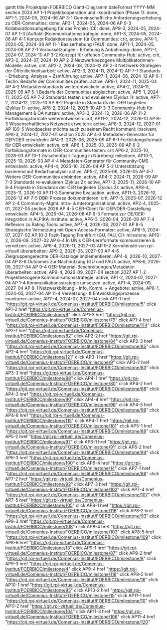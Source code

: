 gantt
    title       Projektplan FOERBICO Gantt-Diagramm
    dateFormat  YYYY-MM
    section 2024
    AP 1-1 Projektkooperation und -koordination (Phase 1): done, AP1-1, 2024-05, 2024-06
    AP 3-1 Gemeinschaftliche Anforderungserhebung zu OER-Commuities: done, AP3-1, 2024-05, 2024-06
    AP 9-3 Kollaborationsumgebung für das Projekt (CI): done, AP9-3, 2024-05, 2024-07
    AP 1-3 [Auftakt-]Kommunikationsstrategie: done, AP1-3, 2024-05, 2024-08
    AP 4-1 Konzept Redaktionssystem für Communities: crit, active, AP4-1, 2024-05, 2024-08
    AP 11-1 Basiserhebung (FAU): done, AP11-1, 2024-05, 2024-08
    AP 2-1 Voraussetzungen - Erhebung & Anbahnung: done, AP2-1, 2024-07, 2024-10
    AP 3-2 Konzept für offenen Community-Hub: active, crit, AP3-2, 2024-07, 2024-10
    AP 2-2 Netzwerkbezogene Multiplikatorinnen-Modelle: active, crit, AP2-2, 2024-08, 2024-12
    AP 2-3 Netzwerk-Strategien der Öffentlichkeitsarbeit: active, AP2-3, 2024-11, 2024-12
    AP 7-1 Standards - Erhebung, Analyse + Zsmführung: active, AP7-1, 2024-06, 2024-12
    AP 9-1 Techn. Bedarfe der Communities prüfen: active, AP9-1, 2024-11, 2025-04
    AP 4-2 Metadatenstandards weiterentwickeln: active, AP4-2, 2024-11, 2025-05
    AP 5-1 Bedarfe der Communities abgleichen: active, AP5-1, 2024-11, 2025-05
    AP 7-2 Standards testen und evaluieren (Zyklus 1): active, AP7-2, 2024-12, 2025-10
    AP 8-2 Projekte in Standards der OER begleiten (Zyklus 1): active, AP8-2, 2024-12, 2025-10
    AP 3-3 Community-Hub für Management & ÖA nutzen: active, AP3-3, 2024-12, 2026-06
    AP 11-2 Fortbildungsformate weiterentwickeln: crit, AP11-2, 2024-12, 2026-10
    AP 8-3 Wissenschaftliches Netzwerk erweitern: active, AP8-3, 2024-12, 2027-01
    AP 100-5 Woodpecker möchte auch zu seinem Recht kommen!: insolvent, AP8-3, 2024-12, 2027-01
    section 2025
    AP 4-3 Metadaten-Generator für OEP/OER entwickeln: AP4-3, 2025-06, 2025-09
    AP 6-1 Fortbildungsformate für OER entwickeln: active, crit, AP6-1, 2025-03, 2025-09
    AP 6-2 Fortbildungsformate in OER-Communities testen: crit AP6-2, 2025-10, 2026-03
    AP 10-1 Zwischenfazit-Tagung in Nürnberg: milestone, AP10-1, 2025-10, 2026-03
    AP 4-4 Metadaten-Generator für Community-CMS entwickeln: active, AP4-4, 2025-10, 2026-04
    AP 5-2 Unterstützung basierend auf Bedarfsanalyse: active, AP5-2, 2025-06, 2026-05
    AP 4-7 Weitere OER-Communities einbinden: active, AP4-7, 2024-11, 2026-09
    AP 7-3 Standards re-evaluieren (Zyklus 2): active, AP7-3, 2025-11, 2026-10
    AP 8-4 Projekte in Standards der OER begleiten (Zyklus 2): active, AP8-4, 2025-11, 2026-10
    AP 11-3 Summative Evaluation: active, AP11-3, 2026-10, 2026-12
    AP 7-5 DBR-Prozess dokumentieren: crit, AP7-5, 2025-07, 2026-12
    AP 2-4 Community-Mgmt. intra- & interorganisational: active, AP2-4, 2025-01, 2027-05
    section 2026
    AP 4-5 OER-Client für OEP/OER-Darstellung entwickeln: AP4-5, 2026-04, 2026-08
    AP 6-3 Formate zur OE/OER-Integration in ALPIKA-Institute: active, AP6-3, 2026-04, 2026-08
    AP 7-4 Reflexion zu Rating Tools: active, AP7-4, 2026-08, 2027-01
    AP 8-5 Strategische Vernetzung mit Open-Access-Formaten: active, AP8-5, 2024-07, 2027-02
    AP 10-2 Fazit-Tagung Frankfurt (GU, FAU, CI): milestone, AP10-2, 2026-09, 2027-02
    AP 6-4 In UNIs OER-Lernformate kommunizieren & vernetzen: active, AP6-4, 2026-11, 2027-03
    AP 9-2 Kerndienste von rpi-virtuell überarbeiten: AP9-2, 2026-05, 2027-03
    AP 4-6 Zielgruppengerechte OER-Kataloge implementieren: AP4-6, 2026-10, 2027-04
    AP 8-6 Outcomes zur Nachnutzung (GU und FAU): active, AP8-6, 2026-05, 2027-04
    AP 9-4 OER-Material-Beschreibungen/Metadaten überarbeiten: active, AP9-4, 2026-09, 2027-04
    section 2027
    AP 1-2 Projektbezogene Kommunikationsstrategie: active, AP1-2, 2024-07, 2027-04
    AP 1-4 Kommunikationsstrategie umsetzen: active, AP1-4, 2024-09, 2027-04
    AP 8-1 Netzwerkbildung - Info, Komm. + Angebote: active, AP8-1, 2024-05, 2027-04
    AP 11-4 Vernetzung- & Entwicklungsprozesse monitoren: active, AP11-4, 2024-07, 2027-04
click AP1-1 href "https://git.rpi-virtuell.de/Comenius-Institut/FOERBICO/milestone/5"
click AP1-2 href "https://git.rpi-virtuell.de/Comenius-Institut/FOERBICO/milestone/6"
click AP1-3 href "https://git.rpi-virtuell.de/Comenius-Institut/FOERBICO/milestone/79"
click AP1-4 href "https://git.rpi-virtuell.de/Comenius-Institut/FOERBICO/milestone/114"
click AP2-1 href "https://git.rpi-virtuell.de/Comenius-Institut/FOERBICO/milestone/82"
click AP2-2 href "https://git.rpi-virtuell.de/Comenius-Institut/FOERBICO/milestone/84"
click AP2-3 href "https://git.rpi-virtuell.de/Comenius-Institut/FOERBICO/milestone/85"
click AP2-4 href "https://git.rpi-virtuell.de/Comenius-Institut/FOERBICO/milestone/121"
click AP3-1 href "https://git.rpi-virtuell.de/Comenius-Institut/FOERBICO/milestone/9"
click AP3-2 href "https://git.rpi-virtuell.de/Comenius-Institut/FOERBICO/milestone/83"
click AP3-3 href "https://git.rpi-virtuell.de/Comenius-Institut/FOERBICO/milestone/98"
click AP4-1 href "https://git.rpi-virtuell.de/Comenius-Institut/FOERBICO/milestone/80"
click AP4-2 href "https://git.rpi-virtuell.de/Comenius-Institut/FOERBICO/milestone/88"
click AP4-3 href "https://git.rpi-virtuell.de/Comenius-Institut/FOERBICO/milestone/90"
click AP4-4 href "https://git.rpi-virtuell.de/Comenius-Institut/FOERBICO/milestone/96"
click AP4-5 href "https://git.rpi-virtuell.de/Comenius-Institut/FOERBICO/milestone/99"
click AP4-6 href "https://git.rpi-virtuell.de/Comenius-Institut/FOERBICO/milestone/115"
click AP4-7 href "https://git.rpi-virtuell.de/Comenius-Institut/FOERBICO/milestone/101"
click AP5-1 href "https://git.rpi-virtuell.de/Comenius-Institut/FOERBICO/milestone/89"
click AP5-2 href "https://git.rpi-virtuell.de/Comenius-Institut/FOERBICO/milestone/97"
click AP6-1 href "https://git.rpi-virtuell.de/Comenius-Institut/FOERBICO/milestone/91"
click AP6-2 href "https://git.rpi-virtuell.de/Comenius-Institut/FOERBICO/milestone/94"
click AP6-3 href "https://git.rpi-virtuell.de/Comenius-Institut/FOERBICO/milestone/100"
click AP6-4 href "https://git.rpi-virtuell.de/Comenius-Institut/FOERBICO/milestone/14"
click AP7-1 href "https://git.rpi-virtuell.de/Comenius-Institut/FOERBICO/milestone/86"
click AP7-2 href "https://git.rpi-virtuell.de/Comenius-Institut/FOERBICO/milestone/92"
click AP7-3 href "https://git.rpi-virtuell.de/Comenius-Institut/FOERBICO/milestone/102"
click AP7-4 href "https://git.rpi-virtuell.de/Comenius-Institut/FOERBICO/milestone/107"
click AP7-5 href "https://git.rpi-virtuell.de/Comenius-Institut/FOERBICO/milestone/105"
click AP8-1 href "https://git.rpi-virtuell.de/Comenius-Institut/FOERBICO/milestone/116"
click AP8-2 href "https://git.rpi-virtuell.de/Comenius-Institut/FOERBICO/milestone/93"
click AP8-3 href "https://git.rpi-virtuell.de/Comenius-Institut/FOERBICO/milestone/108"
click AP8-4 href "https://git.rpi-virtuell.de/Comenius-Institut/FOERBICO/milestone/103"
click AP8-5 href "https://git.rpi-virtuell.de/Comenius-Institut/FOERBICO/milestone/109"
click AP8-6 href "https://git.rpi-virtuell.de/Comenius-Institut/FOERBICO/milestone/13"
click AP9-1 href "https://git.rpi-virtuell.de/Comenius-Institut/FOERBICO/milestone/87"
click AP9-2 href "https://git.rpi-virtuell.de/Comenius-Institut/FOERBICO/milestone/8"
click AP9-3 href "https://git.rpi-virtuell.de/Comenius-Institut/FOERBICO/milestone/4"
click AP9-4 href "https://git.rpi-virtuell.de/Comenius-Institut/FOERBICO/milestone/118"
click AP9-5 href "https://git.rpi-virtuell.de/Comenius-Institut/FOERBICO/milestone/16"
click AP10-1 href "https://git.rpi-virtuell.de/Comenius-Institut/FOERBICO/milestone/95"
click AP10-2 href "https://git.rpi-virtuell.de/Comenius-Institut/FOERBICO/milestone/15"
click AP11-1 href "https://git.rpi-virtuell.de/Comenius-Institut/FOERBICO/milestone/10"
click AP11-2 href "https://git.rpi-virtuell.de/Comenius-Institut/FOERBICO/milestone/104"
click AP11-3 href "https://git.rpi-virtuell.de/Comenius-Institut/FOERBICO/milestone/106"
click AP11-4 href "https://git.rpi-virtuell.de/Comenius-Institut/FOERBICO/milestone/120"
